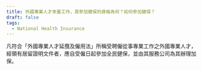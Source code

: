 ```yaml
---
title: 外國專業人才來臺工作，其參加健保的資格為何？如何參加健保？
draft: false
tags:
  - National Health Insurance
---
```

凡符合「外國專業人才延攬及僱用法」所稱受聘僱從事專業工作之外國專業人才，經領有居留證明文件者，應自受僱日起參加全民健保，並由其服務公司為其辦理加保。